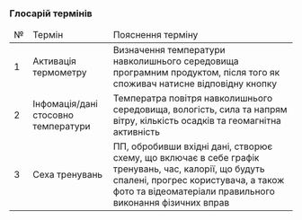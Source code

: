 ### Глосарій термінів

<table>
  <thead>
    <tr>
      <td>№</td>
      <td>Термін</td>
      <td>Пояснення терміну</td>
    </tr>
  </thead>
  
   <tr>
      <td>1</td>
      <td>Активація термометру</td>
      <td>Визначення температури навколишнього середовища програмним продуктом, після 
      того як споживач натисне відповідну кнопку</td>
   <tr>
   
   <tr>
      <td>2</td>
      <td>Інфомація/дані стосовно температури</td>
      <td>Температра повітря навколишнього середовища, вологість, сила та напрям вітру,
      кількість осадків та геомагнітна активність</td>
   <tr>
   
   <tr>
      <td>3</td>
      <td>Сеха тренувань</td>
      <td>ПП, обробивши вхідні дані, створює схему, що включає
          в себе графік тренувань, час, калорії, що будуть 
          спалені, прогрес користувача, а також фото та відеоматеріали
          правильного виконання фізичних вправ</td>
   <tr>
 </table>
